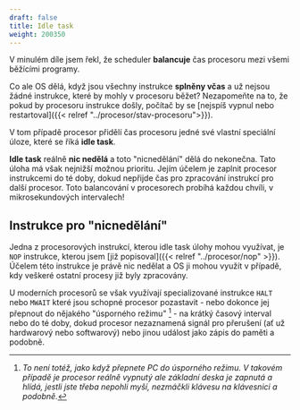 ```yaml
---
draft: false
title: Idle task
weight: 200350
---
```


V minulém díle jsem řekl, že scheduler **balancuje** čas procesoru mezi všemi běžícími programy. 

Co ale OS dělá, když jsou všechny instrukce **splněny včas** a už nejsou žádné instrukce, které by mohly v procesoru běžet? Nezapomeňte na to, že pokud by procesoru instrukce došly, počítač by se [nejspíš vypnul nebo restartoval]({{< relref "../procesor/stav-procesoru">}}).

 V tom případě procesor přidělí čas procesoru jedné své vlastní speciální úloze, které se říká **idle task**.

**Idle task** reálně **nic nedělá** a toto "nicnedělání" dělá do nekonečna. Tato úloha má však nejnižší možnou prioritu. Jejím účelem je zaplnit procesor instrukcemi do té doby, dokud nepřijde čas pro zpracování instrukcí pro další procesor. Toto balancování v procesorech probíhá každou chvíli, v mikrosekundových intervalech!

## Instrukce pro "nicnedělání"

Jedna z procesorových instrukcí, kterou idle task úlohy mohou využívat, je `NOP` instrukce, kterou jsem [již popisoval]({{< relref "../procesor/nop" >}}). Účelem této instrukce je právě nic nedělat a OS ji mohou využít v případě, kdy veškeré ostatní procesy již byly zpracovány.

U moderních procesorů se však využívají specializované instrukce `HALT` nebo `MWAIT` které jsou schopné procesor pozastavit - nebo dokonce jej přepnout do nějakého "úsporného režimu" [^u] - na krátký časový interval nebo do té doby, dokud procesor nezaznamená signál pro přerušení (ať už hardwarový nebo softwarový) nebo jinou událost jako zápis do paměti a podobně.

[^u]: *To není totéž, jako když přepnete PC do úsporného režimu. V takovém případě je procesor reálně vypnutý ale základní deska je zapnutá a hlídá, jestli jste třeba nepohli myší, nezmáčkli klávesu na klávesnici a podobně.*